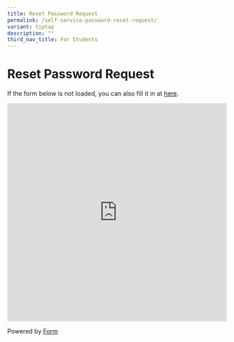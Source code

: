 ```yaml
---
title: Reset Password Request
permalink: /self-service-password-reset-request/
variant: tiptap
description: ""
third_nav_title: For Students
---
```

<h1><strong>Reset Password Request</strong></h1>
<p>If the form below is not loaded, you can also fill it in at <a href="https://form.gov.sg/67ce7425366dcb636b6b92fd" rel="noopener noreferrer nofollow" target="_blank">here</a>.</p>
<div class="iframe-wrapper">
<iframe style="width: 100%; height: 500px" allowfullscreen="true" frameborder="0" src="https://form.gov.sg/67ce7425366dcb636b6b92fd"></iframe>
</div>
<p>Powered by <a href="https://form.gov.sg" rel="noopener noreferrer nofollow" target="_blank">Form</a>
</p>